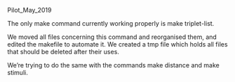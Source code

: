 Pilot_May_2019

The only make command currently working properly is make triplet-list.

We moved all files concerning this command and reorganised them, and edited the makefile to automate it.
We created a tmp file which holds all files that should be deleted after their uses.

We’re trying to do the same with the commands make distance and make stimuli.